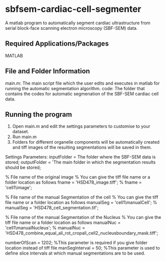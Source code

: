 sbfsem-cardiac-cell-segmenter
=============================
A matlab program to automatically segment cardiac ultrastructure from serial block-face scanning electron microscopy (SBF-SEM) data.

**Required Applications/Packages**
----------------------------------
MATLAB

**File and Folder Information**
-------------------------------
main.m: The main script file which the user edits and executes in matlab for running the automatic segmentation algorithm. 
code: The folder that contains the codes for automatic segmenation of the SBF-SEM cardiac cell data.

**Running the program**
-----------------------
1. Open main.m and edit the settings parameters to customise to your dataset. 
2. Run main.m
3. Folders for different organelle components will be automatically created and tiff images of the resulting segmentations will be saved in them. 

Settings Parameters:
inputFolder = The folder where the SBF-SEM data is stored;
outputFolder = 'The main folder in which the segmentation results should be stored;

% File name of the original image 
%     You can give the tiff file name or a folder location as follows
fname = 'HSD478_image.tiff';
% fname = 'cell1\image\';

% File name of the manual Segmentation of the cell
%     You can give the tiff file name or a folder location as follows
manualSeg = 'cell1\manualCell\';
% manualSeg =  'HSD478_cell_segmentation.tif';

% File name of the manual Segmentation of the Nucleus
%     You can give the tiff file name or a folder location as follows
manualNuc = 'cell1\manualNucleus\';
% manualNuc = 'HSD478_combine_equal_ali_rot_cropall_cell2_nucleusboundary_mask.tiff';

numberOfScan = 1202;    %This parameter is required if you give folder location instead of tiff file
manSegInterval = 50;    %This parameter is used to define slice intervals at which manual segmentations are to be used.




